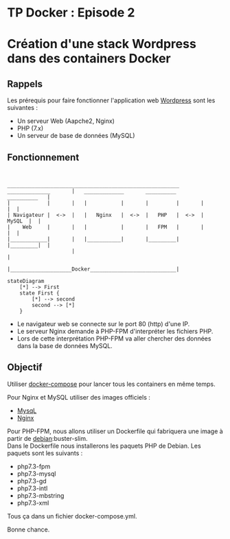 # TP Docker : Episode 2

# Création d'une stack Wordpress dans des containers Docker

## Rappels

Les prérequis pour faire fonctionner l'application web [Wordpress](https://wordpress.org/) sont les suivantes :
 - Un serveur Web (Aapche2, Nginx)
 - PHP (7.x)
 - Un serveur de base de données (MySQL)

## Fonctionnement

```

                     ________________________________________________________
______________       |   _____________       __________        __________   |
|            |       |   |           |       |         |       |         |  |  
| Navigateur |  <->  |   |   Nginx   |  <->  |   PHP   |  <->  |  MySQL  |  |
|    Web     |       |   |           |       |   FPM   |       |         |  |
|____________|       |   |___________|       |_________|       |_________|  |
                     |                                                      |
                     |____________________Docker____________________________|
```

```mermaid
stateDiagram
    [*] --> First
    state First {
        [*] --> second
        second --> [*]
    }
```


* Le navigateur web se connecte sur le port 80 (http) d'une IP.  
* Le serveur Nginx demande à PHP-FPM d'interpréter les fichiers PHP.  
* Lors de cette interprétation PHP-FPM va aller chercher des données dans la base de données MySQL.  

## Objectif

Utiliser [docker-compose](https://docs.docker.com/compose/) pour lancer tous les containers en même temps.

Pour Nginx et MySQL utiliser des images officiels :
 - [MysqL](https://hub.docker.com/_/mysql)
 - [Nginx](https://hub.docker.com/_/nginx)

Pour PHP-FPM, nous allons utiliser un Dockerfile qui fabriquera une image à partir de [debian](https://hub.docker.com/_/debian):buster-slim.  
Dans le Dockerfile nous installerons les paquets PHP de Debian. Les paquets sont les suivants :
 - php7.3-fpm
 - php7.3-mysql
 - php7.3-gd
 - php7.3-intl
 - php7.3-mbstring
 - php7.3-xml

 Tous ça dans un fichier docker-compose.yml.

 Bonne chance.
